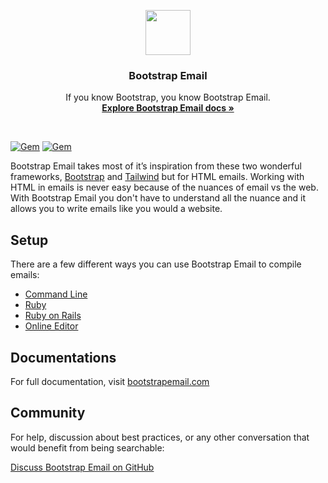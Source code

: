 <p align="center">
  <a href="https://bootstrapemail.com">
    <img src="https://bootstrapemail.com/img/icons/logo.png" alt="" width=72 height=72>
  </a>

  <h3 align="center">Bootstrap Email</h3>

  <p align="center">
    If you know Bootstrap, you know Bootstrap Email.
    <br>
    <a href="https://v1.bootstrapemail.com/docs/introduction"><strong>Explore Bootstrap Email docs »</strong></a>
  </p>
</p>

<br>

[![Gem](https://img.shields.io/gem/v/bootstrap-email.svg)](https://rubygems.org/gems/bootstrap-email)
[![Gem](https://img.shields.io/gem/dt/bootstrap-email.svg)](https://rubygems.org/gems/bootstrap-email)

Bootstrap Email takes most of it’s inspiration from these two wonderful frameworks, [Bootstrap](https://getbootstrap.com) and [Tailwind](https://tailwindcss.com) but for HTML emails. Working with HTML in emails is never easy because of the nuances of email vs the web. With Bootstrap Email you don't have to understand all the nuance and it allows you to write emails like you would a website.

## Setup
There are a few different ways you can use Bootstrap Email to compile emails:
- [Command Line](https://bootstrapemail.com/docs/usage#command-line)
- [Ruby](https://bootstrapemail.com/docs/usage#ruby)
- [Ruby on Rails](https://bootstrapemail.com/docs/usage#ruby-on-rails)
- [Online Editor](https://app.bootstrapemail.com/editor)

## Documentations
For full documentation, visit [bootstrapemail.com](https://bootstrapemail.com/docs/introduction)

## Community
For help, discussion about best practices, or any other conversation that would benefit from being searchable:

[Discuss Bootstrap Email on GitHub](https://github.com/bootstrap-email/bootstrap-email/discussions)
